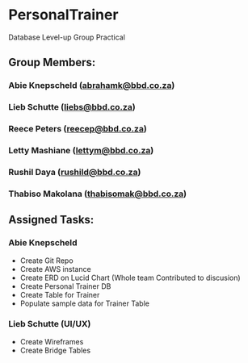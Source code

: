 # PersonalTrainer
Database Level-up Group Practical

## Group Members: 
### Abie Knepscheld (abrahamk@bbd.co.za)  
### Lieb Schutte (liebs@bbd.co.za) 
### Reece Peters (reecep@bbd.co.za) 
### Letty Mashiane (lettym@bbd.co.za)
### Rushil Daya (rushild@bbd.co.za)
### Thabiso Makolana (thabisomak@bbd.co.za)
               
## Assigned Tasks:
### Abie Knepscheld
 - Create Git Repo
 - Create AWS instance 
 - Create ERD on Lucid Chart (Whole team Contributed to discusion)
 - Create Personal Trainer DB
 - Create Table for Trainer
 - Populate sample data for Trainer Table

 ### Lieb Schutte (UI/UX)
 - Create Wireframes
 - Create Bridge Tables
  
 ###




 ###




 ###



 ###